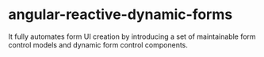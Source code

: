 # angular-reactive-dynamic-forms
It fully automates form UI creation by introducing a set of maintainable form control models and dynamic form control components.

